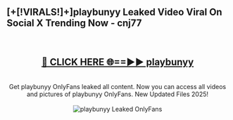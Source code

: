<h2>[+[!VIRALS!]+]playbunyy Leaked Video Viral On Social X Trending Now - cnj77</h2>
<br>
<div align="center">
<h2><a href="https://libra.edu.pl?playbunyy" rel="nofollow">🔴 CLICK HERE 🌐==►► playbunyy</a></h2>
<br>
Get playbunyy OnlyFans leaked all content. Now you can access all videos and pictures of playbunyy OnlyFans. New Updated Files 2025!
<br>
<br>
<a href="https://libra.edu.pl?playbunyy" rel="nofollow" data-target="animated-image.originalLink"><img src="https://i.ibb.co.com/WyWwxjT/player-gif2.gif" alt="playbunyy Leaked OnlyFans" style="max-width: 100%; display: inline-block;" data-target="animated-image.originalImage"></a>
</div>
<br>